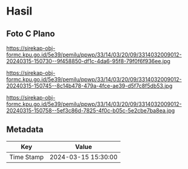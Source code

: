 # Hasil

## Foto C Plano

https://sirekap-obj-formc.kpu.go.id/5e39/pemilu/ppwp/33/14/03/20/09/3314032009012-20240315-150730--9f458850-df1c-4da6-95f8-79f0f6f936ee.jpg

https://sirekap-obj-formc.kpu.go.id/5e39/pemilu/ppwp/33/14/03/20/09/3314032009012-20240315-150745--8c14b478-479a-4fce-ae39-d5f7c8f5db53.jpg

https://sirekap-obj-formc.kpu.go.id/5e39/pemilu/ppwp/33/14/03/20/09/3314032009012-20240315-150758--5ef3c86d-7825-4f0c-b05c-5e2cbe7ba8ea.jpg


## Metadata

| Key        | Value               |
| ---------- | ------------------- |
| Time Stamp | 2024-03-15 15:30:00 |



